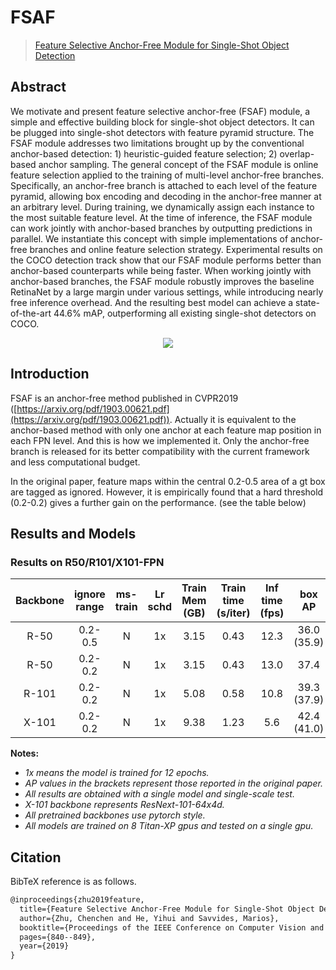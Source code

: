 # FSAF

> [Feature Selective Anchor-Free Module for Single-Shot Object Detection](https://arxiv.org/abs/1903.00621)

<!-- [ALGORITHM] -->

## Abstract

We motivate and present feature selective anchor-free (FSAF) module, a simple and effective building block for single-shot object detectors. It can be plugged into single-shot detectors with feature pyramid structure. The FSAF module addresses two limitations brought up by the conventional anchor-based detection: 1) heuristic-guided feature selection; 2) overlap-based anchor sampling. The general concept of the FSAF module is online feature selection applied to the training of multi-level anchor-free branches. Specifically, an anchor-free branch is attached to each level of the feature pyramid, allowing box encoding and decoding in the anchor-free manner at an arbitrary level. During training, we dynamically assign each instance to the most suitable feature level. At the time of inference, the FSAF module can work jointly with anchor-based branches by outputting predictions in parallel. We instantiate this concept with simple implementations of anchor-free branches and online feature selection strategy. Experimental results on the COCO detection track show that our FSAF module performs better than anchor-based counterparts while being faster. When working jointly with anchor-based branches, the FSAF module robustly improves the baseline RetinaNet by a large margin under various settings, while introducing nearly free inference overhead. And the resulting best model can achieve a state-of-the-art 44.6% mAP, outperforming all existing single-shot detectors on COCO.

<div align=center>
<img src="https://user-images.githubusercontent.com/40661020/143887228-c790b542-c0f7-4113-8597-12250c50fe8f.png"/>
</div>

## Introduction

FSAF is an anchor-free method published in CVPR2019 ([https://arxiv.org/pdf/1903.00621.pdf](https://arxiv.org/pdf/1903.00621.pdf)).
Actually it is equivalent to the anchor-based method with only one anchor at each feature map position in each FPN level.
And this is how we implemented it.
Only the anchor-free branch is released for its better compatibility with the current framework and less computational budget.

In the original paper, feature maps within the central 0.2-0.5 area of a gt box are tagged as ignored. However,
it is empirically found that a hard threshold (0.2-0.2) gives a further gain on the performance. (see the table below)

## Results and Models

### Results on R50/R101/X101-FPN

| Backbone | ignore range | ms-train | Lr schd | Train Mem (GB) | Train time (s/iter) | Inf time (fps) |   box AP    |                                                   Config                                                    |                                                                                                                                                                    Download                                                                                                                                                                     |
| :------: | :----------: | :------: | :-----: | :------------: | :-----------------: | :------------: | :---------: | :---------------------------------------------------------------------------------------------------------: | :---------------------------------------------------------------------------------------------------------------------------------------------------------------------------------------------------------------------------------------------------------------------------------------------------------------------------------------------: |
|   R-50   |   0.2-0.5    |    N     |   1x    |      3.15      |        0.43         |      12.3      | 36.0 (35.9) |                                                                                                             | [model](https://download.openmmlab.com/mmdetection/v2.0/fsaf/fsaf_pscale0.2_nscale0.5_r50_fpn_1x_coco/fsaf_pscale0.2_nscale0.5_r50_fpn_1x_coco_20200715-b555b0e0.pth) \| [log](https://download.openmmlab.com/mmdetection/v2.0/fsaf/fsaf_pscale0.2_nscale0.5_r50_fpn_1x_coco/fsaf_pscale0.2_nscale0.5_r50_fpn_1x_coco_20200715_094657.log.json) |
|   R-50   |   0.2-0.2    |    N     |   1x    |      3.15      |        0.43         |      13.0      |    37.4     |    [config](https://github.com/open-mmlab/mmdetection/tree/master/configs/fsaf/fsaf_r50_fpn_1x_coco.py)     |                                             [model](https://download.openmmlab.com/mmdetection/v2.0/fsaf/fsaf_r50_fpn_1x_coco/fsaf_r50_fpn_1x_coco-94ccc51f.pth) \| [log](https://download.openmmlab.com/mmdetection/v2.0/fsaf/fsaf_r50_fpn_1x_coco/fsaf_r50_fpn_1x_coco_20200428_072327.log.json)                                              |
|  R-101   |   0.2-0.2    |    N     |   1x    |      5.08      |        0.58         |      10.8      | 39.3 (37.9) |    [config](https://github.com/open-mmlab/mmdetection/tree/master/configs/fsaf/fsaf_r101_fpn_1x_coco.py)    |                                           [model](https://download.openmmlab.com/mmdetection/v2.0/fsaf/fsaf_r101_fpn_1x_coco/fsaf_r101_fpn_1x_coco-9e71098f.pth) \| [log](https://download.openmmlab.com/mmdetection/v2.0/fsaf/fsaf_r101_fpn_1x_coco/fsaf_r101_fpn_1x_coco_20200428_160348.log.json)                                            |
|  X-101   |   0.2-0.2    |    N     |   1x    |      9.38      |        1.23         |      5.6       | 42.4 (41.0) | [config](https://github.com/open-mmlab/mmdetection/tree/master/configs/fsaf/fsaf_x101_64x4d_fpn_1x_coco.py) |                               [model](https://download.openmmlab.com/mmdetection/v2.0/fsaf/fsaf_x101_64x4d_fpn_1x_coco/fsaf_x101_64x4d_fpn_1x_coco-e3f6e6fd.pth) \| [log](https://download.openmmlab.com/mmdetection/v2.0/fsaf/fsaf_x101_64x4d_fpn_1x_coco/fsaf_x101_64x4d_fpn_1x_coco_20200428_160424.log.json)                                |

**Notes:**

- *1x means the model is trained for 12 epochs.*
- *AP values in the brackets represent those reported in the original paper.*
- *All results are obtained with a single model and single-scale test.*
- *X-101 backbone represents ResNext-101-64x4d.*
- *All pretrained backbones use pytorch style.*
- *All models are trained on 8 Titan-XP gpus and tested on a single gpu.*

## Citation

BibTeX reference is as follows.

```latex
@inproceedings{zhu2019feature,
  title={Feature Selective Anchor-Free Module for Single-Shot Object Detection},
  author={Zhu, Chenchen and He, Yihui and Savvides, Marios},
  booktitle={Proceedings of the IEEE Conference on Computer Vision and Pattern Recognition},
  pages={840--849},
  year={2019}
}
```
